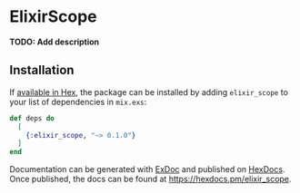 # ElixirScope

**TODO: Add description**

## Installation

If [available in Hex](https://hex.pm/docs/publish), the package can be installed
by adding `elixir_scope` to your list of dependencies in `mix.exs`:

```elixir
def deps do
  [
    {:elixir_scope, "~> 0.1.0"}
  ]
end
```

Documentation can be generated with [ExDoc](https://github.com/elixir-lang/ex_doc)
and published on [HexDocs](https://hexdocs.pm). Once published, the docs can
be found at <https://hexdocs.pm/elixir_scope>.

